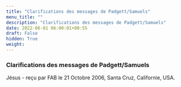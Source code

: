 ```yaml
---
title: "Clarifications des messages de Padgett/Samuels"
menu_title: ""
description: "Clarifications des messages de Padgett/Samuels"
date: 2022-06-01 06:00:01+00:55
draft: False
hidden: True
weight:
---
```

### Clarifications des messages de Padgett/Samuels

Jésus - reçu par FAB le 21 Octobre 2006, Santa Cruz, Californie, USA.



